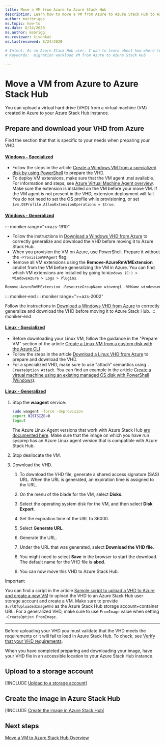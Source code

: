 ```yaml
---
title: Move a VM from Azure to Azure Stack Hub
description: Learn how to move a VM from Azure to Azure Stack Hub to Azure Stack Hub.
author: mattbriggs
ms.topic: how-to
ms.date: 8/24/2020
ms.author: mabrigg
ms.reviewer: kivenkat
ms.lastreviewed: 8/24/2020

# Intent: As an Azure Stack Hub user, I wan to learn about how where to find more information developing solutions.
# Keywords:  migration workload VM from Azure to Azure Stack Hub

---
```


# Move a VM from Azure to Azure Stack Hub

You can upload a virtual hard drive (VHD) from a virtual machine (VM) created in Azure to your Azure Stack Hub instance.

## Prepare and download your VHD from Azure

Find the section that that is specific to your needs when preparing your VHD.

#### [Windows - Specialized](#tab/win-spec)

- Follow the steps in the article [Create a Windows VM from a specialized disk by using PowerShell](/azure/virtual-machines/windows/create-vm-specialized#prepare-the-vm) to prepare the VHD.
- To deploy VM extensions, make sure that the VM agent .msi available.  
  For information and steps, see [Azure Virtual Machine Agent overview](/azure/virtual-machines/extensions/agent-windows). Make sure the extension is installed on the VM before your move VM. If the VM agent is not present in the VHD, extension deployment will fail. You do not need to set the OS profile while provisioning, or set `$vm.OSProfile.AllowExtensionOperations = $true`.

#### [Windows - Generalized](#tab/win-gen)

::: moniker range="<=azs-1910"
- Follow the instructions in [Download a Windows VHD from Azure](/azure/virtual-machines/windows/download-vhd) to correctly generalize and download the VHD before moving it to Azure Stack Hub.
- When you provision the VM on Azure, use PowerShell. Prepare it without the `-ProvisionVMAgent` flag.
- Remove all VM extensions using the **Remove-AzureRmVMExtension** cmdlet from the VM before generalizing the VM in Azure. You can find which VM extensions are installed by going to `Windows (C:) > WindowsAzure > Logs > Plugins`.

```powershell  
Remove-AzureRmVMExtension -ResourceGroupName winvmrg1 -VMName windowsvm -Name "CustomScriptExtension"
```
::: moniker-end
::: moniker range=">=azs-2002"

Follow the instructions in [Download a Windows VHD from Azure](/azure/virtual-machines/windows/download-vhd) to correctly generalize and download the VHD before moving it to Azure Stack Hub.
::: moniker-end

#### [Linux - Specialized](#tab/lin-spec)

- Before downloading your Linux VM, follow the guidance in the "Prepare VM" section of the article [Create a Linux VM from a custom disk with the Azure CLI](/azure/virtual-machines/linux/upload-vhd#prepare-the-vm)
- Follow the steps in the article [Download a Linux VHD from Azure](/azure//virtual-machines/windows/download-vhd) to prepare and download the VHD.
- For a specialized VHD, make sure to use "attach" semantics using `-CreateOption Attach`. You can find an example in the article [Create a virtual machine using an existing managed OS disk with PowerShell (Windows)](/azure/virtual-machines/scripts/virtual-machines-windows-powershell-sample-create-vm-from-managed-os-disks).

#### [Linux - Generalized](#tab/lin-gen)

1. Stop the **waagent** service:

   ```bash
   sudo waagent -force -deprovision
   export HISTSIZE=0
   logout
   ```

   The Azure Linux Agent versions that work with Azure Stack Hub [are documented here](../operator/azure-stack-linux.md#azure-linux-agent). Make sure that the image on which you have run sysprep has an Azure Linux agent version that is compatible with Azure Stack Hub.

2. Stop deallocate the VM.

3. Download the VHD.

   1. To download the VHD file, generate a shared access signature (SAS) URL. When the URL is generated, an expiration time is assigned to the URL.

   1. On the menu of the blade for the VM, select **Disks**.

   1. Select the operating system disk for the VM, and then select **Disk Export**.

   1. Set the expiration time of the URL to 36000.

   1. Select **Generate URL**.

   1. Generate the URL.

   1. Under the URL that was generated, select **Download the VHD file**.

   1. You might need to select **Save** in the browser to start the download. The default name for the VHD file is **abcd**.

   1. You can now move this VHD to Azure Stack Hub.

> [!IMPORTANT]  
> You can find a script in the article [Sample script to upload a VHD to Azure and create a new VM](/azure/virtual-machines/scripts/virtual-machines-windows-powershell-upload-generalized-script) to upload the VHD to an Azure Stack Hub user storage account and create a VM. Make sure to provide `$urlOfUploadedImageVhd` as the Azure Stack Hub storage account+container URL. For a generalized VHD, make sure to use `FromImage` value when setting `-CreateOption FromImage`.

---

Before uploading your VHD you must validate that the VHD meets the requirements or it will fail to load in Azure Stack Hub. To check, see [Verify that your VHD requirements](vm-move-overview.md#verify-that-your-vhd-requirements).

When you have completed preparing and downloading your image, have your VHD file in an accessible location to your Azure Stack Hub instance.

## Upload to a storage account

[!INCLUDE [Upload to a storage account](../includes/user-compute-upload-vhd.md)]

## Create the image in Azure Stack Hub

[!INCLUDE [Create the image in Azure Stack Hub](../includes/user-compute-create-image.md)]

## Next steps

[Move a VM to Azure Stack Hub Overview](vm-move-overview.md)

